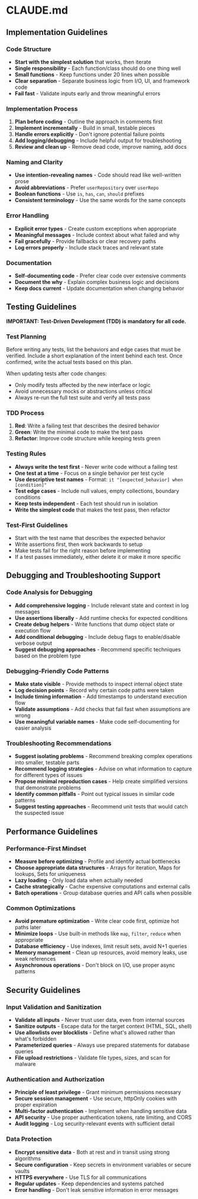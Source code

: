 # CLAUDE.md

## Implementation Guidelines

### Code Structure

- **Start with the simplest solution** that works, then iterate
- **Single responsibility** - Each function/class should do one thing well
- **Small functions** - Keep functions under 20 lines when possible
- **Clear separation** - Separate business logic from I/O, UI, and framework code
- **Fail fast** - Validate inputs early and throw meaningful errors

### Implementation Process

1. **Plan before coding** - Outline the approach in comments first
2. **Implement incrementally** - Build in small, testable pieces
3. **Handle errors explicitly** - Don't ignore potential failure points
4. **Add logging/debugging** - Include helpful output for troubleshooting
5. **Review and clean up** - Remove dead code, improve naming, add docs

### Naming and Clarity

- **Use intention-revealing names** - Code should read like well-written prose
- **Avoid abbreviations** - Prefer `userRepository` over `userRepo`
- **Boolean functions** - Use `is`, `has`, `can`, `should` prefixes
- **Consistent terminology** - Use the same words for the same concepts

### Error Handling

- **Explicit error types** - Create custom exceptions when appropriate
- **Meaningful messages** - Include context about what failed and why
- **Fail gracefully** - Provide fallbacks or clear recovery paths
- **Log errors properly** - Include stack traces and relevant state

### Documentation

- **Self-documenting code** - Prefer clear code over extensive comments
- **Document the why** - Explain complex business logic and decisions
- **Keep docs current** - Update documentation when changing behavior

## Testing Guidelines

**IMPORTANT: Test-Driven Development (TDD) is mandatory for all code.**

### Test Planning

Before writing any tests, list the behaviors and edge cases that must be verified. Include a short explanation of the intent behind each test. Once confirmed, write the actual tests based on this plan.

When updating tests after code changes:

- Only modify tests affected by the new interface or logic
- Avoid unnecessary mocks or abstractions unless critical
- Always re-run the full test suite and verify all tests pass

### TDD Process

1. **Red**: Write a failing test that describes the desired behavior
2. **Green**: Write the minimal code to make the test pass
3. **Refactor**: Improve code structure while keeping tests green

### Testing Rules

- **Always write the test first** - Never write code without a failing test
- **One test at a time** - Focus on a single behavior per test cycle
- **Use descriptive test names** - Format: `it "[expected_behavior] when [condition]"`
- **Test edge cases** - Include null values, empty collections, boundary conditions
- **Keep tests independent** - Each test should run in isolation
- **Write the simplest code** that makes the test pass, then refactor

### Test-First Guidelines

- Start with the test name that describes the expected behavior
- Write assertions first, then work backwards to setup
- Make tests fail for the right reason before implementing
- If a test passes immediately, either delete it or make it more specific

## Debugging and Troubleshooting Support

### Code Analysis for Debugging

- **Add comprehensive logging** - Include relevant state and context in log messages
- **Use assertions liberally** - Add runtime checks for expected conditions
- **Create debug helpers** - Write functions that dump object state or execution flow
- **Add conditional debugging** - Include debug flags to enable/disable verbose output
- **Suggest debugging approaches** - Recommend specific techniques based on the problem type

### Debugging-Friendly Code Patterns

- **Make state visible** - Provide methods to inspect internal object state
- **Log decision points** - Record why certain code paths were taken
- **Include timing information** - Add timestamps to understand execution flow
- **Validate assumptions** - Add checks that fail fast when assumptions are wrong
- **Use meaningful variable names** - Make code self-documenting for easier analysis

### Troubleshooting Recommendations

- **Suggest isolating problems** - Recommend breaking complex operations into smaller, testable parts
- **Recommend logging strategies** - Advise on what information to capture for different types of issues
- **Propose minimal reproduction cases** - Help create simplified versions that demonstrate problems
- **Identify common pitfalls** - Point out typical issues in similar code patterns
- **Suggest testing approaches** - Recommend unit tests that would catch the suspected issue

## Performance Guidelines

### Performance-First Mindset

- **Measure before optimizing** - Profile and identify actual bottlenecks
- **Choose appropriate data structures** - Arrays for iteration, Maps for lookups, Sets for uniqueness
- **Lazy loading** - Only load data when actually needed
- **Cache strategically** - Cache expensive computations and external calls
- **Batch operations** - Group database queries and API calls when possible

### Common Optimizations

- **Avoid premature optimization** - Write clear code first, optimize hot paths later
- **Minimize loops** - Use built-in methods like `map`, `filter`, `reduce` when appropriate
- **Database efficiency** - Use indexes, limit result sets, avoid N+1 queries
- **Memory management** - Clean up resources, avoid memory leaks, use weak references
- **Asynchronous operations** - Don't block on I/O, use proper async patterns

## Security Guidelines

### Input Validation and Sanitization

- **Validate all inputs** - Never trust user data, even from internal sources
- **Sanitize outputs** - Escape data for the target context (HTML, SQL, shell)
- **Use allowlists over blocklists** - Define what's allowed rather than what's forbidden
- **Parameterized queries** - Always use prepared statements for database queries
- **File upload restrictions** - Validate file types, sizes, and scan for malware

### Authentication and Authorization

- **Principle of least privilege** - Grant minimum permissions necessary
- **Secure session management** - Use secure, httpOnly cookies with proper expiration
- **Multi-factor authentication** - Implement when handling sensitive data
- **API security** - Use proper authentication tokens, rate limiting, and CORS
- **Audit logging** - Log security-relevant events with sufficient detail

### Data Protection

- **Encrypt sensitive data** - Both at rest and in transit using strong algorithms
- **Secure configuration** - Keep secrets in environment variables or secure vaults
- **HTTPS everywhere** - Use TLS for all communications
- **Regular updates** - Keep dependencies and systems patched
- **Error handling** - Don't leak sensitive information in error messages
